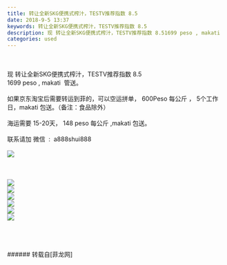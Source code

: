 ```yaml
---
title: 转让全新SKG便携式榨汁，TESTV推荐指数 8.5
date: 2018-9-5 13:37
keywords: 转让全新SKG便携式榨汁，TESTV推荐指数 8.5
description: 现 转让全新SKG便携式榨汁，TESTV推荐指数 8.51699 peso , makati  管送。如果京东淘宝后需要转运到菲的，可以空运拼单， 600Peso 每公斤 ， 5个工作日，makati 包送。（备注：食品除外）海运需要 15-20天， 148 peso 每公斤 ,makati 包送。联系请加 微信  :  a888shui888
categories: used
---
```

<td class="t_f" id="postmessage_1729473">

<br/>
<br/>
现 转让全新SKG便携式榨汁，TESTV推荐指数 8.5<br/>
1699 peso , makati  管送。<br/>
<br/>
如果京东淘宝后需要转运到菲的，可以空运拼单， 600Peso 每公斤 ， 5个工作日，makati 包送。（备注：食品除外）<br/>
<br/>
海运需要 15-20天， 148 peso 每公斤 ,makati 包送。<br/>
<br/>
联系请加 微信  :  a888shui888<br/>
<br/>

<img aid="936179" data-cf-modified-9fcf67a80d91ae1e7a32c0d6-="" file="data/attachment/forum/201809/05/145200c222jaqw17drz7br.jpg.thumb.jpg" id="aimg_936179" inpost="1" onclick="" onmouseover="" src="http://www.flw.ph/data/attachment/forum/201809/05/145200c222jaqw17drz7br.jpg" style="cursor:pointer" zoomfile="data/attachment/forum/201809/05/145200c222jaqw17drz7br.jpg"/>


<br/>
<br/>
<br/>
<br/>

<img aid="936085" data-cf-modified-9fcf67a80d91ae1e7a32c0d6-="" file="data/attachment/forum/201809/05/132142j8788ooj8wk7x28y.png.thumb.jpg" id="aimg_936085" inpost="1" onclick="" onmouseover="" src="http://www.flw.ph/data/attachment/forum/201809/05/132142j8788ooj8wk7x28y.png" style="cursor:pointer" zoomfile="data/attachment/forum/201809/05/132142j8788ooj8wk7x28y.png"/>


<br/>

<img aid="936086" data-cf-modified-9fcf67a80d91ae1e7a32c0d6-="" file="data/attachment/forum/201809/05/132142l611o6kuvkco701y.jpg.thumb.jpg" id="aimg_936086" inpost="1" onclick="" onmouseover="" src="http://www.flw.ph/data/attachment/forum/201809/05/132142l611o6kuvkco701y.jpg" style="cursor:pointer" zoomfile="data/attachment/forum/201809/05/132142l611o6kuvkco701y.jpg"/>


<br/>

<img aid="936087" data-cf-modified-9fcf67a80d91ae1e7a32c0d6-="" file="data/attachment/forum/201809/05/132143vpdzpdxtzxffd3yl.jpg.thumb.jpg" id="aimg_936087" inpost="1" onclick="" onmouseover="" src="http://www.flw.ph/data/attachment/forum/201809/05/132143vpdzpdxtzxffd3yl.jpg" style="cursor:pointer" zoomfile="data/attachment/forum/201809/05/132143vpdzpdxtzxffd3yl.jpg"/>


<br/>

<img aid="936088" data-cf-modified-9fcf67a80d91ae1e7a32c0d6-="" file="data/attachment/forum/201809/05/132143h22o2mmgu43osmqw.jpg.thumb.jpg" id="aimg_936088" inpost="1" onclick="" onmouseover="" src="http://www.flw.ph/data/attachment/forum/201809/05/132143h22o2mmgu43osmqw.jpg" style="cursor:pointer" zoomfile="data/attachment/forum/201809/05/132143h22o2mmgu43osmqw.jpg"/>


<br/>

<img aid="936089" data-cf-modified-9fcf67a80d91ae1e7a32c0d6-="" file="data/attachment/forum/201809/05/132143lgv5oaxiuoyy6xui.jpg.thumb.jpg" id="aimg_936089" inpost="1" onclick="" onmouseover="" src="http://www.flw.ph/data/attachment/forum/201809/05/132143lgv5oaxiuoyy6xui.jpg" style="cursor:pointer" zoomfile="data/attachment/forum/201809/05/132143lgv5oaxiuoyy6xui.jpg"/>


<br/>

<img aid="936090" data-cf-modified-9fcf67a80d91ae1e7a32c0d6-="" file="data/attachment/forum/201809/05/132144r6nlqu039hhzn36n.jpg.thumb.jpg" id="aimg_936090" inpost="1" onclick="" onmouseover="" src="http://www.flw.ph/data/attachment/forum/201809/05/132144r6nlqu039hhzn36n.jpg" style="cursor:pointer" zoomfile="data/attachment/forum/201809/05/132144r6nlqu039hhzn36n.jpg"/>


<br/>
<br/>
<br/>
<br/>
<br/>
</td>
###### 转载自[菲龙网]